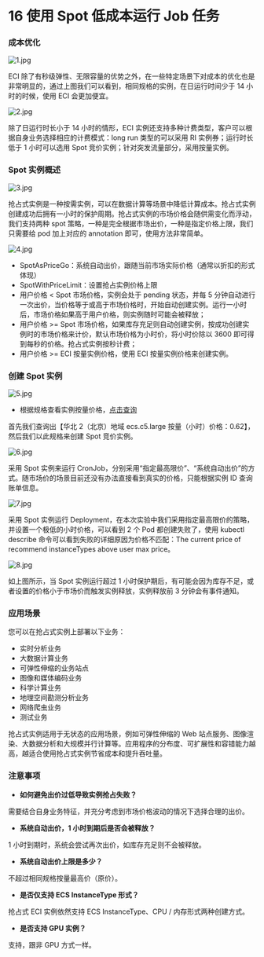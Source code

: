 # 16 使用 Spot 低成本运行 Job 任务

### 成本优化

![1.jpg](assets/2020-08-26-031132.jpg)

ECI 除了有秒级弹性、无限容量的优势之外，在一些特定场景下对成本的优化也是非常明显的，通过上图我们可以看到，相同规格的实例，在日运行时间少于 14 小时的时候，使用 ECI 会更加便宜。

![2.jpg](assets/2020-08-26-031133.jpg)

除了日运行时长小于 14 小时的情形，ECI 实例还支持多种计费类型，客户可以根据自身业务选择相应的计费模式：long run 类型的可以采用 RI 实例券；运行时长低于 1 小时可以选用 Spot 竞价实例；针对突发流量部分，采用按量实例。

### Spot 实例概述

![3.jpg](assets/2020-08-26-031135.jpg)

抢占式实例是一种按需实例，可以在数据计算等场景中降低计算成本。抢占式实例创建成功后拥有一小时的保护周期。抢占式实例的市场价格会随供需变化而浮动，我们支持两种 spot 策略，一种是完全根据市场出价，一种是指定价格上限，我们只需要给 pod 加上对应的 annotation 即可，使用方法非常简单。

![4.jpg](assets/2020-08-26-031137.jpg)

- SpotAsPriceGo：系统自动出价，跟随当前市场实际价格（通常以折扣的形式体现）
- SpotWithPriceLimit：设置抢占实例价格上限
- 用户价格 \< Spot 市场价格，实例会处于 pending 状态，并每 5 分钟自动进行一次出价，当价格等于或高于市场价格时，开始自动创建实例。运行一小时后，市场价格如果高于用户价格，则实例随时可能会被释放；
- 用户价格 >= Spot 市场价格，如果库存充足则自动创建实例，按成功创建实例时的市场价格来计价，默认市场价格为小时价，将小时价除以 3600 即可得到每秒的价格。抢占式实例按秒计费；
- 用户价格 >= ECI 按量实例价格，使用 ECI 按量实例价格来创建实例。

### 创建 Spot 实例

![5.jpg](assets/2020-08-26-031138.jpg)

- 根据规格查看实例按量价格，[点击查询](https://www.aliyun.com/price/product#/ecs/detail)

首先我们查询出【华北 2（北京）地域 ecs.c5.large 按量（小时）价格：0.62】，然后我们以此规格来创建 Spot 竞价实例。

![6.jpg](assets/2020-08-26-031140.jpg)

采用 Spot 实例来运行 CronJob，分别采用“指定最高限价”、“系统自动出价”的方式。随市场价的场景目前还没有办法直接看到真实的价格，只能根据实例 ID 查询账单信息。

![7.jpg](assets/2020-08-26-031141.jpg)

采用 Spot 实例运行 Deployment，在本次实验中我们采用指定最高限价的策略，并设置一个极低的小时价格，可以看到 2 个 Pod 都创建失败了，使用 kubectl describe 命令可以看到失败的详细原因为价格不匹配：The current price of recommend instanceTypes above user max price。

![8.jpg](assets/2020-08-26-031142.jpg)

如上图所示，当 Spot 实例运行超过 1 小时保护期后，有可能会因为库存不足，或者设置的价格小于市场价而触发实例释放，实例释放前 3 分钟会有事件通知。

### 应用场景

您可以在抢占式实例上部署以下业务：

- 实时分析业务
- 大数据计算业务
- 可弹性伸缩的业务站点
- 图像和媒体编码业务
- 科学计算业务
- 地理空间勘测分析业务
- 网络爬虫业务
- 测试业务

抢占式实例适用于无状态的应用场景，例如可弹性伸缩的 Web 站点服务、图像渲染、大数据分析和大规模并行计算等。应用程序的分布度、可扩展性和容错能力越高，越适合使用抢占式实例节省成本和提升吞吐量。

### 注意事项

- **如何避免出价过低导致实例抢占失败？**

需要结合自身业务特征，并充分考虑到市场价格波动的情况下选择合理的出价。

- **系统自动出价，1 小时到期后是否会被释放？**

1 小时到期时，系统会尝试再次出价，如库存充足则不会被释放。

- **系统自动出价上限是多少？**

不超过相同规格按量最高价（原价）。

- **是否仅支持 ECS InstanceType 形式？**

抢占式 ECI 实例依然支持 ECS InstanceType、CPU / 内存形式两种创建方式。

- **是否支持 GPU 实例？**

支持，跟非 GPU 方式一样。
